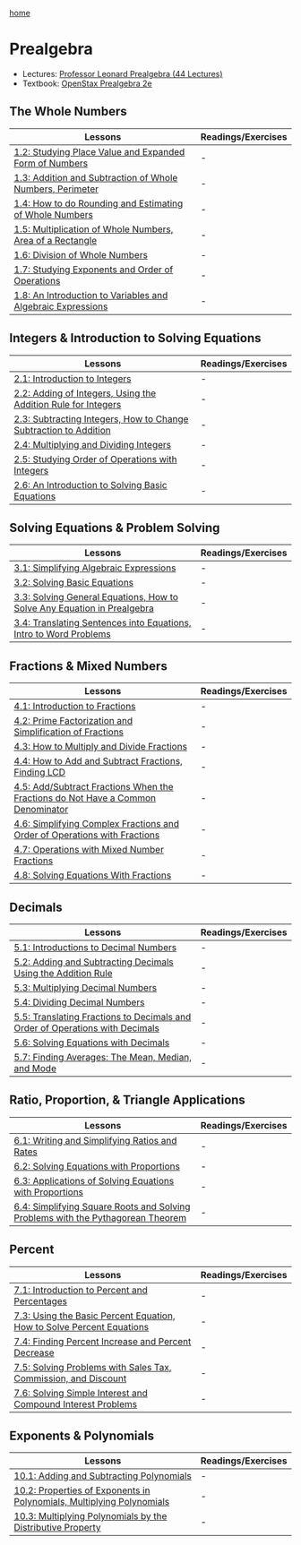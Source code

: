 [home](/README.md)
# Prealgebra
- Lectures: [Professor Leonard Prealgebra (44 Lectures)](https://www.youtube.com/watch?v=cC7n_ZyVUns&list=PL4C9296DF81B9EF13)
- Textbook: [OpenStax Prealgebra 2e](https://openstax.org/details/books/prealgebra-2e)

## The Whole Numbers
Lessons | Readings/Exercises
--- | ---
[1.2: Studying Place Value and Expanded Form of Numbers](https://www.youtube.com/watch?v=cC7n_ZyVUns&list=PL4C9296DF81B9EF13&index=1&t=2s&pp=iAQB) | -
[1.3: Addition and Subtraction of Whole Numbers, Perimeter](https://www.youtube.com/watch?v=mRRnpz6udeE&list=PL4C9296DF81B9EF13&index=2&pp=iAQB) | -
[1.4: How to do Rounding and Estimating of Whole Numbers](https://www.youtube.com/watch?v=SV0z6ZcpKtQ&list=PL4C9296DF81B9EF13&index=3&pp=iAQB) | -
[1.5: Multiplication of Whole Numbers, Area of a Rectangle](https://www.youtube.com/watch?v=YkfDOwHYb8w&list=PL4C9296DF81B9EF13&index=4&pp=iAQB) | -
[1.6: Division of Whole Numbers](https://www.youtube.com/watch?v=29pVwoK0M0s&list=PL4C9296DF81B9EF13&index=5&pp=iAQB) | -
[1.7: Studying Exponents and Order of Operations](https://www.youtube.com/watch?v=NKrxqWhf01Q&list=PL4C9296DF81B9EF13&index=6&pp=iAQB) | -
[1.8: An Introduction to Variables and Algebraic Expressions](https://www.youtube.com/watch?v=hURKivs0GIs&list=PL4C9296DF81B9EF13&index=7&pp=iAQB) | -

## Integers & Introduction to Solving Equations
Lessons | Readings/Exercises
--- | ---
[2.1: Introduction to Integers](https://www.youtube.com/watch?v=ZfujseLAsdQ&list=PL4C9296DF81B9EF13&index=8&pp=iAQB) | -
[2.2: Adding of Integers, Using the Addition Rule for Integers](https://www.youtube.com/watch?v=xxtKyNmmD8o&list=PL4C9296DF81B9EF13&index=9&pp=iAQB) | -
[2.3: Subtracting Integers, How to Change Subtraction to Addition](https://www.youtube.com/watch?v=yX2eRHXmT6o&list=PL4C9296DF81B9EF13&index=10&pp=iAQB) | -
[2.4: Multiplying and Dividing Integers](https://www.youtube.com/watch?v=bbAF80klBbs&list=PL4C9296DF81B9EF13&index=11&pp=iAQB) | -
[2.5: Studying Order of Operations with Integers](https://www.youtube.com/watch?v=v0Kk908aJIg&list=PL4C9296DF81B9EF13&index=12&pp=iAQB) | -
[2.6: An Introduction to Solving Basic Equations](https://www.youtube.com/watch?v=4hDDWuibpf4&list=PL4C9296DF81B9EF13&index=13&pp=iAQB) | -

## Solving Equations & Problem Solving
Lessons | Readings/Exercises
--- | ---
[3.1: Simplifying Algebraic Expressions](https://www.youtube.com/watch?v=E2BoPzUIJDk&list=PL4C9296DF81B9EF13&index=14&pp=iAQB) | -
[3.2: Solving Basic Equations](https://www.youtube.com/watch?v=w0TmOCn2mSg&list=PL4C9296DF81B9EF13&index=15&pp=iAQB) | -
[3.3: Solving General Equations, How to Solve Any Equation in Prealgebra](https://www.youtube.com/watch?v=84O6OdooLas&list=PL4C9296DF81B9EF13&index=16&pp=iAQB) | -
[3.4: Translating Sentences into Equations, Intro to Word Problems](https://www.youtube.com/watch?v=Qv8Mfjyyjto&list=PL4C9296DF81B9EF13&index=17&pp=iAQB) | -

## Fractions & Mixed Numbers
Lessons | Readings/Exercises
--- | ---
[4.1: Introduction to Fractions](https://www.youtube.com/watch?v=xEhnGTOC02E&list=PL4C9296DF81B9EF13&index=18&pp=iAQB) | -
[4.2: Prime Factorization and Simplification of Fractions](https://www.youtube.com/watch?v=p1mV9nBU8B8&list=PL4C9296DF81B9EF13&index=19&pp=iAQB) | -
[4.3: How to Multiply and Divide Fractions](https://www.youtube.com/watch?v=y0YjFlkuGwY&list=PL4C9296DF81B9EF13&index=20&pp=iAQB) | -
[4.4: How to Add and Subtract Fractions, Finding LCD](https://www.youtube.com/watch?v=JqyQoJFD3dA&list=PL4C9296DF81B9EF13&index=21&pp=iAQB) | -
[4.5: Add/Subtract Fractions When the Fractions do Not Have a Common Denominator](https://www.youtube.com/watch?v=i1jQOSs-5sY&list=PL4C9296DF81B9EF13&index=22&pp=iAQB) | -
[4.6: Simplifying Complex Fractions and Order of Operations with Fractions](https://www.youtube.com/watch?v=Kg2B4Rk7Wsc&list=PL4C9296DF81B9EF13&index=23&pp=iAQB) | -
[4.7: Operations with Mixed Number Fractions](https://www.youtube.com/watch?v=wXB-CA9C2dY&list=PL4C9296DF81B9EF13&index=24&pp=iAQB) | -
[4.8: Solving Equations With Fractions](https://www.youtube.com/watch?v=I04mEnnRJSM&list=PL4C9296DF81B9EF13&index=25&pp=iAQB) | -

## Decimals
Lessons | Readings/Exercises
--- | ---
[5.1: Introductions to Decimal Numbers](https://www.youtube.com/watch?v=YyHKzTSq6Qw&list=PL4C9296DF81B9EF13&index=26&pp=iAQB) | -
[5.2: Adding and Subtracting Decimals Using the Addition Rule](https://www.youtube.com/watch?v=4DTR3fVrbjE&list=PL4C9296DF81B9EF13&index=27&pp=iAQB) | -
[5.3: Multiplying Decimal Numbers](https://www.youtube.com/watch?v=SD_7WctIuMw&list=PL4C9296DF81B9EF13&index=28&pp=iAQB) | -
[5.4: Dividing Decimal Numbers](https://www.youtube.com/watch?v=wreYJRklnmY&list=PL4C9296DF81B9EF13&index=29&pp=iAQB) | -
[5.5: Translating Fractions to Decimals and Order of Operations with Decimals](https://www.youtube.com/watch?v=J-243dlO6b8&list=PL4C9296DF81B9EF13&index=30&pp=iAQB) | -
[5.6: Solving Equations with Decimals](https://www.youtube.com/watch?v=SaVT-dhsw_g&list=PL4C9296DF81B9EF13&index=31&pp=iAQB) | -
[5.7: Finding Averages: The Mean, Median, and Mode](https://www.youtube.com/watch?v=8U1ZVEIWFLs&list=PL4C9296DF81B9EF13&index=32&pp=iAQB) | -

## Ratio, Proportion, & Triangle Applications
Lessons | Readings/Exercises
--- | ---
[6.1: Writing and Simplifying Ratios and Rates](https://www.youtube.com/watch?v=vtjQLbnIeck&list=PL4C9296DF81B9EF13&index=33&pp=iAQB) | -
[6.2: Solving Equations with Proportions](https://www.youtube.com/watch?v=peoM_MIebuA&list=PL4C9296DF81B9EF13&index=34&pp=iAQB) | -
[6.3: Applications of Solving Equations with Proportions](https://www.youtube.com/watch?v=eiSeEzzXfuI&list=PL4C9296DF81B9EF13&index=35&pp=iAQB) | -
[6.4: Simplifying Square Roots and Solving Problems with the Pythagorean Theorem](https://www.youtube.com/watch?v=FdLA93kCr8Y&list=PL4C9296DF81B9EF13&index=36&pp=iAQB) | -

## Percent
Lessons | Readings/Exercises
--- | ---
[7.1: Introduction to Percent and Percentages](https://www.youtube.com/watch?v=9-59czMohx8&list=PL4C9296DF81B9EF13&index=37&pp=iAQB) | -
[7.3: Using the Basic Percent Equation, How to Solve Percent Equations](https://www.youtube.com/watch?v=GZcRnwXh2MM&list=PL4C9296DF81B9EF13&index=38&pp=iAQB) | -
[7.4: Finding Percent Increase and Percent Decrease](https://www.youtube.com/watch?v=AHpbJFSely0&list=PL4C9296DF81B9EF13&index=39&pp=iAQB) | -
[7.5: Solving Problems with Sales Tax, Commission, and Discount](https://www.youtube.com/watch?v=qvKt647UtnU&list=PL4C9296DF81B9EF13&index=40&pp=iAQB) | -
[7.6: Solving Simple Interest and Compound Interest Problems](https://www.youtube.com/watch?v=b3FZRzIov8E&list=PL4C9296DF81B9EF13&index=41&pp=iAQB) | -

## Exponents & Polynomials
Lessons | Readings/Exercises
--- | ---
[10.1: Adding and Subtracting Polynomials](https://www.youtube.com/watch?v=V07jIK85suY&list=PL4C9296DF81B9EF13&index=42&pp=iAQB) | -
[10.2: Properties of Exponents in Polynomials, Multiplying Polynomials](https://www.youtube.com/watch?v=6qUWxwmnGao&list=PL4C9296DF81B9EF13&index=43&pp=iAQB) | -
[10.3: Multiplying Polynomials by the Distributive Property](https://www.youtube.com/watch?v=yVhG1eMGUVU&list=PL4C9296DF81B9EF13&index=44&pp=iAQB) | -
